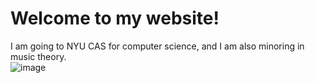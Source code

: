 # Welcome to my website!
I am going to NYU CAS for computer science, and I am also minoring in music theory.  
![image](https://user-images.githubusercontent.com/66796653/84556395-78616a00-acf0-11ea-8495-efc251bef98c.png)
